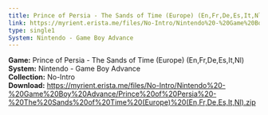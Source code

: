 ```yaml
---
title: Prince of Persia - The Sands of Time (Europe) (En,Fr,De,Es,It,Nl)
link: https://myrient.erista.me/files/No-Intro/Nintendo%20-%20Game%20Boy%20Advance/Prince%20of%20Persia%20-%20The%20Sands%20of%20Time%20(Europe)%20(En,Fr,De,Es,It,Nl).zip
type: single1
System: Nintendo - Game Boy Advance
---
```

<b>Game:</b> Prince of Persia - The Sands of Time (Europe) (En,Fr,De,Es,It,Nl)<br>
<b>System:</b> Nintendo - Game Boy Advance<br>
<b>Collection:</b> No-Intro<br>
<b>Download:</b> https://myrient.erista.me/files/No-Intro/Nintendo%20-%20Game%20Boy%20Advance/Prince%20of%20Persia%20-%20The%20Sands%20of%20Time%20(Europe)%20(En,Fr,De,Es,It,Nl).zip
